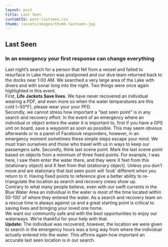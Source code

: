 ```yaml
---
layout: post
title: Last Seen
customCSS: post-lastseen.css
thumb: /assets/images/thumb-lastseen.jpg
---
```


<div class="article-header"></div>

<article>
  <h1 class="lh-title" id="fittext_2">Last Seen</h1>
  <h3 class="lh-title" id="fittext_3">In an emergency your first response can change everything</h3>

  <script type="text/javascript">
  	$("#fittext_2").fitText(.7, { minFontSize: '42px', maxFontSize: '125px' });
  	$("#fittext_3").fitText(1, { minFontSize: '16px', maxFontSize: '32px' });
  </script>

  <div class="f4 lh-copy mb3">
    Last night’s search for a person that fell from a vessel and failed to resurface in Lake Huron was postponed and our dive team returned back to the docks near 1:00 AM. We searched a very large area of the Lake with divers and with sonar long into the night. Two things were once again highlighted in this event.
  </div>
  <div class="f4 lh-copy mb3">
    First, <strong>Life Jackets Save lives</strong>. We have never recovered an individual wearing a PDF, and even more so when the water temperatures are this cold (~50°F), please wear your your PFD.
  </div>
  <div class="f4 lh-copy mb3">
    Secondly, we cannot stress how important a “last seen point” is in any search and recovery effort. In the event of an emergency where an individual or object enters the water it is important to, first if you have a GPS unit on board, save a waypoint as soon as possible. This may seem obvious afterwards or to a panel of Facebook responders, however, in an emergency moment sometimes these simple steps escape your mind. We must train ourselves and those who travel with us in ways to keep our passengers safe. Secondly, think last scene point. Mark the last scene point based on objects from a minimum of three fixed points. For example, I was here, I saw them enter the water there, and they were X feet from this (stationary object) and X feet from that (stationary object). Unless you don’t move and are stationary that last seen point will ‘look’ different when you return to it. Having fixed points to reference give a better ability to re-triangulate the location as search and recovery crews show up.
  </div>
  <div class="f4 lh-copy mb3">
    Contrary to what many people believe, even with our swift currents in the Blue Water Area an individual in the water is most of the time located within 50-100’ of where they entered the water. As a search and recovery team on a rescue time is always against us and a great starting point is critical to saving lives and bringing your loved one home.
  </div>
  <div class="f4 lh-copy mb3">
    We want our community safe and with the best opportunities to enjoy our waterways. We’re thankful for your help with that.
  </div>

  <div class="f4 lh-copy mb3">
    <strong>Update:</strong> The individual was recovered, however, the location we were given to search in the emergency hours was a long way from where the individual actually entered into the water. This affirms again how important an accurate last seen location is in our search.
  </div>
</article>
